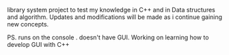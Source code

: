 library system project to test my knowledge in C++ and in Data structures and algorithm. Updates and modifications will be made as i continue gaining new concepts.


PS. runs on the console .  doesn't have GUI. Working on learning how to develop GUI with C++

